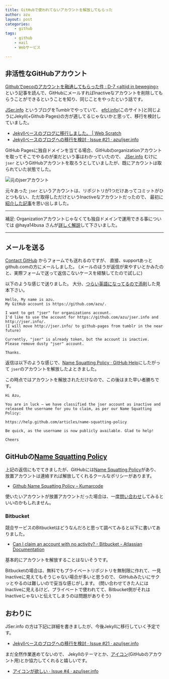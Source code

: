 ```yaml
---
title: GitHubで使われてないアカウントを解放してもらった
author: azu
layout: post
categories:
    - github
tags:
    - github
    - mail
    - Webサービス

---
```


## 非活性なGitHubアカウント

[Githubでpecoのアカウントを融通してもらった件 : D-7 &lt;altijd in beweging&gt;](http://lestrrat.ldblog.jp/archives/39456399.html "Githubでpecoのアカウントを融通してもらった件 : D-7 &lt;altijd in beweging&gt;")
という記事を読んで、GitHubにメールすればInactiveなアカウントを削除してもらうことができるということを知り、同じことをやったという話です。

[JSer.info](http://jser.info/ "JSer.info") というブログをTumblrでやっていて、
[efcl.info](http://efcl.info/)(このサイト)と同じようにJekyll(+Github Pages)の方が適してるじゃないかと思って、移行を検討していました。

* [Jekyllベースのブログに移行しました。 | Web Scratch](http://efcl.info/2014/07/06/new-blog/ "Jekyllベースのブログに移行しました。 | Web Scratch")
* [Jekyllベースのブログへの移行を検討 · Issue #21 · azu/jser.info](https://github.com/azu/jser.info/issues/21 "Jekyllベースのブログへの移行を検討 · Issue #21 · azu/jser.info")

GitHub Pagesに独自ドメインを当てる場合、GitHubのorganizationアカウントを取ってそこでやるのが楽だという事はわかっていたので、
[JSer.info](http://jser.info/ "JSer.info") むけに `jser` というGitHubアカウントを取ろうとしていましたが、既にアカウントは取られていた状態でした。

![元のjserアカウント](http://efcl.info/wp-content/uploads/2014/07/2014-07-18_10-06-19.jpg)

元々あった `jser` というアカウントは、リポジトリが1つだけあってコミットがひとつもない、ただ取得しただけというInactiveなアカウントだったので、
最初に[紹介した記事](http://lestrrat.ldblog.jp/archives/39456399.html "Githubでpecoのアカウントを融通してもらった件 : D-7 &lt;altijd in beweging&gt;")を思い出しました。

----

補足: Organizationアカウントじゃなくても独自ドメインで運用できる事については
@haya14busa さんが[詳しく解説](https://github.com/azu/jser.info/issues/21#issuecomment-49193720 "haya14busa")して下さいました。

----

## メールを送る

[Contact GitHub](https://github.com/contact "Contact GitHub") からフォームでも送れるのですが、
直接、supportあっとgithub.comの方にメールしました。
(メールのほうが返信が来やすいとかみたのと、実際フォームで送って返信こないケースを経験してたので試しに)

以下のような感じで送りました。
大分、[つらい英語になってるので添削](https://gist.github.com/azu/78e99a99a4eb207f7ff2 "mail.txt")した見本下さい。

```
Hello, My name is azu.
My GitHub account is https://github.com/azu/.

I want to get "jser" for organizations account.
I'd like to use the account for https://github.com/azu/jser.info and http://jser.info/.
(I will move http://jser.info/ to github-pages from tumblr in the near future)

Currently, "jser" is already token, but the account is inactive.
Please remove dusty "jser" account.

Thanks.
```

返信は以下のような感じで、[Name Squatting Policy · GitHub Help](https://help.github.com/articles/name-squatting-policy "Name Squatting Policy · GitHub Help")にしたがって
`jser`のアカウントを解放したよときました。

この時点ではアカウントを解放されただけなので、この後はまた早い者勝ちです。

```
Hi Azu,

You are in luck — we have classified the jser account as inactive and released the username for you to claim, as per our Name Squatting Policy:

https://help.github.com/articles/name-squatting-policy

Be quick, as the username is now publicly available. Glad to help!

Cheers
```

## GitHubの[Name Squatting Policy](https://help.github.com/articles/name-squatting-policy "Name Squatting Policy · GitHub Help")

上記の返信にもでてきましたが、GitHubには[Name Squatting Policy](https://help.github.com/articles/name-squatting-policy "Name Squatting Policy · GitHub Help")があり、
放置アカウントは連絡すれば解放してくれるクールなポリシーがあります。

- [Github Name Squatting Policy – Kumarcode](http://kumarcode.com/Github-Name-Squatting-Policy/ "Github Name Squatting Policy – Kumarcode")

使いたいアカウントが放置アカウントだった場合は、一度[問い合わせ](https://github.com/contact "Contact GitHub")してみるといいのかもしれません。

### Bitbucket

競合サービスのBitbucketはどうなんだろと思って調べてみると以下に書いてありました。

- [Can I claim an account with no activity? - Bitbucket - Atlassian Documentation](https://confluence.atlassian.com/pages/viewpage.action?pageId=317950343 "Can I claim an account with no activity? - Bitbucket - Atlassian Documentation")

基本的にアカウントを解放することはないそうです。

Bitbucketの場合は、無料でもプライベートリポジトリを無制限に作れて、一見Inactiveに見えてもそうじゃない場合が多いと思うので、
GitHubみたいにサクッとやるのは難しいので妥当な感じがします。
(問い合わせてきた人にはInactiveに見えるけど、プライベートで使われてて、Bitbucket側がそれはInactiveじゃないと伝えてしまうのは問題がありそう)

## おわりに

JSer.info の方は下記に詳細を書きましたが、今後Jekyllに移行していく予定です。

* [Jekyllベースのブログへの移行を検討 · Issue #21 · azu/jser.info](https://github.com/azu/jser.info/issues/21#issuecomment-49267328 "Jekyllベースのブログへの移行を検討 · Issue #21 · azu/jser.info")

まだ全然作業進めてないので、
Jekyllのテーマとか、[アイコン](https://github.com/azu/jser.info/issues/4 "アイコンが欲しい · Issue #4 · azu/jser.info")(GitHubのアカウント用)とか協力してくれると嬉しいです。

* [アイコンが欲しい · Issue #4 · azu/jser.info](https://github.com/azu/jser.info/issues/4 "アイコンが欲しい · Issue #4 · azu/jser.info")
